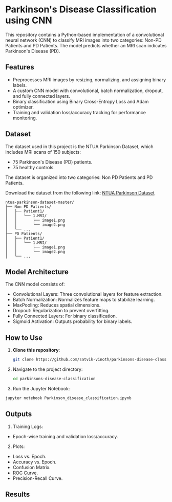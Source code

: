 # Parkinson's Disease Classification using CNN
This repository contains a Python-based implementation of a convolutional neural network (CNN) to classify MRI images into two categories: Non-PD Patients and PD Patients. The model predicts whether an MRI scan indicates Parkinson's Disease (PD).

## Features
 - Preprocesses MRI images by resizing, normalizing, and assigning binary labels.
 - A custom CNN model with convolutional, batch normalization, dropout, and fully connected layers.
 - Binary classification using Binary Cross-Entropy Loss and Adam optimizer.
 - Training and validation loss/accuracy tracking for performance monitoring.

## Dataset

The dataset used in this project is the NTUA Parkinson Dataset, which includes MRI scans of 150 subjects:
 - 75 Parkinson's Disease (PD) patients.
 - 75 healthy controls.

The dataset is organized into two categories: Non PD Patients and PD Patients.

Download the dataset from the following link: [NTUA Parkinson Dataset](https://www.kaggle.com/datasets/shayalvaghasiya/ntua-prakinson)

```plaintext
ntua-parkinson-dataset-master/
├── Non PD Patients/
│   ├── Patient1/
│   │   └── 1.MRI/
│   │       ├── image1.png
│   │       └── image2.png
│   └── ...
├── PD Patients/
│   ├── Patient1/
│   │   └── 1.MRI/
│   │       ├── image1.png
│   │       └── image2.png
│   └── ...
```

## Model Architecture
The CNN model consists of:
 - Convolutional Layers: Three convolutional layers for feature extraction.
 - Batch Normalization: Normalizes feature maps to stabilize learning.
 - MaxPooling: Reduces spatial dimensions.
 - Dropout: Regularization to prevent overfitting.
 - Fully Connected Layers: For binary classification.
 - Sigmoid Activation: Outputs probability for binary labels.

## **How to Use**

1. **Clone this repository**:
   ```bash
   git clone https://github.com/satvik-vinoth/parkinsons-disease-classification.git
   ```
2. Navigate to the project directory:
   ```bash
   cd parkinsons-disease-classification
   ```
3. Run the Jupyter Notebook:
  ```bash
jupyter notebook Parkinson_disease_classification.ipynb
```

## Outputs

1) Training Logs:
 - Epoch-wise training and validation loss/accuracy.
2) Plots:
 - Loss vs. Epoch.
 - Accuracy vs. Epoch.
 - Confusion Matrix.
 - ROC Curve.
 - Precision-Recall Curve.

## Results






